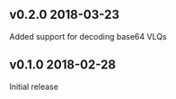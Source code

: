 v0.2.0 2018-03-23
-----------------

Added support for decoding base64 VLQs


v0.1.0 2018-02-28
-----------------

Initial release
